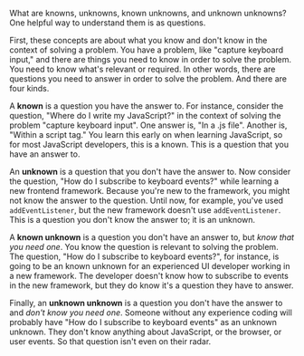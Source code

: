 <p>
  What are knowns, unknowns, known unknowns, and unknown unknowns? One helpful way to understand them is as questions.
</p>
<p>
  First, these concepts are about what you know and don't know in the context of solving a problem. You have a problem, like "capture keyboard input," and there are things you need to know in order to solve the problem. You need to know what's relevant or required. In other words, there are questions you need to answer in order to solve the problem. And there are four kinds.
</p>
<p>
  A <b>known</b> is a question you have the answer to. For instance, consider the question, "Where do I write my JavaScript?" in the context of solving the problem "capture keyboard input". One answer is, "In a .js file". Another is, "Within a script tag." You learn this early on when learning JavaScript, so for most JavaScript developers, this is a known. This is a question that you have an answer to. 
</p>
<p>
  An <b>unknown</b> is a question that you don't have the answer to. Now consider the question, "How do I subscribe to keyboard events?" while learning a new frontend framework. Because you're new to the framework, you might not know the answer to the question. Until now, for example, you've used <code>addEventListener</code>, but the new framework doesn't use <code>addEventListener</code>. This is a question you don't know the answer to; it is an unknown.
</p>
<p>
  A <b>known unknown</b> is a question you don't have an answer to, but <i>know that you need one</i>. You know the question is relevant to solving the problem. The question, "How do I subscribe to keyboard events?", for instance, is going to be an known unknown for an experienced UI developer working in a new framework. The developer doesn't know how to subscribe to events in the new framework, but they do know it's a question they have to answer. 
</p>
<p>
  Finally, an <b>unknown unknown</b> is a question you don't have the answer to and <i>don't know you need one</i>. Someone without any experience coding will probably have "How do I subscribe to keyboard events" as an unknown unknown. They don't know anything about JavaScript, or the browser, or user events. So that question isn't even on their radar. 
</p>


